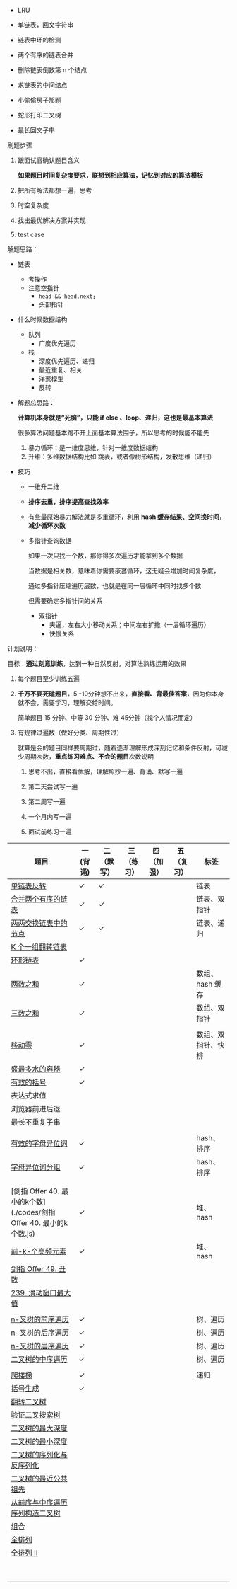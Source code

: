 - LRU

- 单链表，回文字符串
- 链表中环的检测
- 两个有序的链表合并
- 删除链表倒数第 n 个结点
- 求链表的中间结点
- 小偷偷房子那题
- 蛇形打印二叉树
- 最长回文子串



刷题步骤

1. 跟面试官确认题目含义

   **如果题目时间复杂度要求，联想到相应算法，记忆到对应的算法模板**
2. 把所有解法都想一遍，思考
3. 时空复杂度
4. 找出最优解决方案并实现
5. test case

解题思路：

- 链表

  - 考操作
  - 注意空指针
    - `head && head.next;`
    - 头部指针

- 什么时候数据结构

  - 队列
    - 广度优先遍历
  - 栈
    - 深度优先遍历、递归
    - 最近重复、相关
    - 洋葱模型
    - 反转

- 解题总思路：

  **计算机本身就是“死脑”，只能 if else 、loop、递归，这也是最基本算法**

  很多算法问题基本跑不开上面基本算法围子，所以思考的时候能不能先

  1. 暴力循环：是一维度思维，针对一维度数据结构
  2. 升维：多维数据结构比如 跳表，或者像树形结构，发散思维（递归）

- 技巧

  - 一维升二维

  - **排序去重，排序提高查找效率**

  - 有些最原始暴力解法就是多重循环，利用 **hash 缓存结果、空间换时间，减少循环次数**

  - 多指针查询数据

    如果一次只找一个数，那你得多次遍历才能拿到多个数据

    当数据是相关数，意味着你需要嵌套循环，这无疑会增加时间复杂度，

    通过多指针压缩遍历层数，也就是在同一层循环中同时找多个数

    但需要确定多指针间的关系

    - 双指针
      - 夹逼，左右大小移动关系；中间左右扩撒（一层循环遍历）
      - 快慢关系

计划说明：

目标：**通过刻意训练**，达到一种自然反射，对算法熟练运用的效果

1. 每个题目至少训练五遍

2. **千万不要死磕题目**，5 -10分钟想不出来，**直接看、背最佳答案**，因为你本身就不会，需要学习，理解交给时间。

   简单题目 15 分钟、中等 30 分钟、难 45分钟（视个人情况而定）

3. 有规律过遍数（做好分类、周期性过）

   就算是会的题目同样要周期过，随着逐渐理解形成深刻记忆和条件反射，可减少周期次数，**重点练习难点、不会的题目**次数说明

   1. 思考不出，直接看优解，理解照抄一遍、背诵、默写一遍

   2. 第二天尝试写一遍

   3. 第二周写一遍

   4. 一个月内写一遍

   5. 面试前练习一遍

| 题目                                                         | 一(背诵) | 二（默写） | 三（练习） | 四（加强） | 五（复习） | 标签               |
| ------------------------------------------------------------ | -------- | ---------- | ---------- | ---------- | ---------- | ------------------ |
| [单链表反转](./codes/反转链表.md)                            | ✓        | ✓          |            |            |            | 链表               |
| [合并两个有序的链表](./codes/合并两个有序的链表.md)          | ✓        | ✓          |            |            |            | 链表、双指针       |
| [两两交换链表中的节点](./codes/两两交换链表中的节点.md)      | ✓        | ✓          |            |            |            | 链表、递归         |
| [K 个一组翻转链表](https://leetcode.com/problems/reverse-nodes-in-k-group/) |          |            |            |            |            |                    |
| [环形链表](./codes/环形链表.md)                              | ✓        |            |            |            |            |                    |
| [两数之和](./codes/两数之和.md)                              | ✓        |            |            |            |            | 数组、hash 缓存    |
| [三数之和](./codes/三数之和.md)                              | ✓        |            |            |            |            | 数组、双指针       |
|                                                              |          |            |            |            |            |                    |
| [移动零](./codes/移动零.md)                                  | ✓        |            |            |            |            | 数组、双指针、快排 |
| [盛最多水的容器](./codes/盛最多水的容器.md)                  | ✓        |            |            |            |            |                    |
| [有效的括号](https://leetcode-cn.com/problems/valid-parentheses/) | ✓        |            |            |            |            |                    |
| 表达式求值                                                   |          |            |            |            |            |                    |
| 浏览器前进后退                                               |          |            |            |            |            |                    |
| 最长不重复子串                                               |          |            |            |            |            |                    |
|                                                              |          |            |            |            |            |                    |
| [有效的字母异位词](./codes/有效的字母异位词.md)              | ✓        |            |            |            |            | hash、排序         |
| [字母异位词分组](./codes/49.字母异位词分组.js)               | ✓        |            |            |            |            | hash、排序         |
|                                                              |          |            |            |            |            |                    |
|                                                              |          |            |            |            |            |                    |
| [剑指 Offer 40. 最小的k个数](./codes/剑指 Offer 40. 最小的k个数.js) | ✓        |            |            |            |            | 堆、hash           |
| [前-k-个高频元素](./codes/347.前-k-个高频元素.js)            | ✓        |            |            |            |            | 堆、hash           |
| [剑指 Offer 49. 丑数](https://leetcode-cn.com/problems/chou-shu-lcof/) |          |            |            |            |            |                    |
| [239. 滑动窗口最大值](https://leetcode-cn.com/problems/sliding-window-maximum/) |          |            |            |            |            |                    |
|                                                              |          |            |            |            |            |                    |
| [n-叉树的前序遍历](./codes/589.n-叉树的前序遍历.js)          | ✓        |            |            |            |            | 树、遍历           |
| [n-叉树的后序遍历](./codes/590.n-叉树的后序遍历.js)          | ✓        |            |            |            |            | 树、遍历           |
| [n-叉树的层序遍历](./codes/429.n-叉树的层序遍历.js)          | ✓        |            |            |            |            | 树、遍历           |
| [二叉树的中序遍历](./codes/94.二叉树的中序遍历.js)           | ✓        |            |            |            |            | 树、遍历           |
|                                                              |          |            |            |            |            |                    |
| [爬楼梯](./codes/爬楼梯.md)                                  | ✓        |            |            |            |            | 递归               |
| [括号生成](https://leetcode-cn.com/problems/generate-parentheses/) | ✓        |            |            |            |            |                    |
| [翻转二叉树](https://leetcode-cn.com/problems/invert-binary-tree/description/) |          |            |            |            |            |                    |
| [验证二叉搜索树](https://leetcode-cn.com/problems/validate-binary-search-tree) |          |            |            |            |            |                    |
| [二叉树的最大深度](https://leetcode-cn.com/problems/maximum-depth-of-binary-tree) |          |            |            |            |            |                    |
| [二叉树的最小深度](https://leetcode-cn.com/problems/minimum-depth-of-binary-tree) |          |            |            |            |            |                    |
| [二叉树的序列化与反序列化](https://leetcode-cn.com/problems/serialize-and-deserialize-binary-tree/) |          |            |            |            |            |                    |
| [二叉树的最近公共祖先](https://leetcode-cn.com/problems/lowest-common-ancestor-of-a-binary-tree/) |          |            |            |            |            |                    |
| [从前序与中序遍历序列构造二叉树](https://leetcode-cn.com/problems/construct-binary-tree-from-preorder-and-inorder-traversal) |          |            |            |            |            |                    |
| [组合](https://leetcode-cn.com/problems/combinations/)       |          |            |            |            |            |                    |
| [全排列](https://leetcode-cn.com/problems/permutations/)     |          |            |            |            |            |                    |
| [全排列 II ](https://leetcode-cn.com/problems/permutations-ii/) |          |            |            |            |            |                    |
|                                                              |          |            |            |            |            |                    |
|                                                              |          |            |            |            |            |                    |
|                                                              |          |            |            |            |            |                    |
|                                                              |          |            |            |            |            |                    |
|                                                              |          |            |            |            |            |                    |
|                                                              |          |            |            |            |            |                    |
|                                                              |          |            |            |            |            |                    |
|                                                              |          |            |            |            |            |                    |


